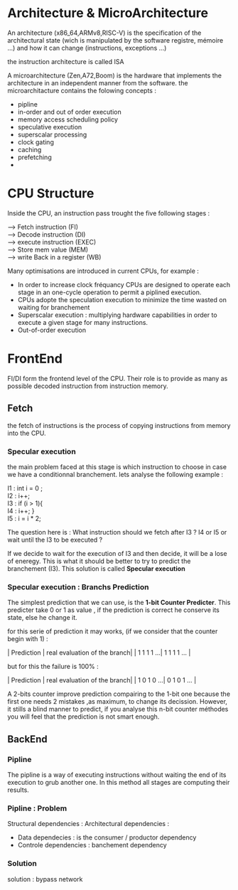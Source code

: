# Architecture & MicroArchitecture
An architecture (x86_64,ARMv8,RISC-V) is the specification of the architectural state (wich is manipulated by the software registre, mémoire ...) and how it can change (instructions, exceptions ...) 

the instruction architecture is called ISA

A microarchitecture (Zen,A72,Boom) is the hardware that implements the architecture in an independent manner from the software. the microarchitacture contains the folowing concepts :
- pipline
- in-order and out of order execution
- memory access scheduling policy 
- speculative execution
- superscalar processing
- clock gating
- caching
- prefetching
- 

# CPU Structure

Inside the CPU, an instruction pass trought the five following stages : 

--> Fetch instruction (FI) \
--> Decode instruction (DI) \
--> execute instruction (EXEC) \
--> Store mem value (MEM) \
--> write Back in a register (WB)

Many optimisations are introduced in current CPUs, for example :
- In order to increase clock fréquancy CPUs are designed to operate each stage in an one-cycle operation to permit a piplined execution. 
- CPUs adopte the speculation execution to minimize the time wasted on waiting for branchement  
- Superscalar execution : multiplying hardware capabilities in order to execute a given stage for many instructions.
- Out-of-order execution

# FrontEnd
FI/DI form the frontend level of the CPU. Their role is to provide as many as possible decoded instruction from instruction memory.

## Fetch

the fetch of instructions is the process of copying instructions from memory into the CPU. 
### Specular execution
the main problem faced at this stage is which instruction to choose in case we have a conditionnal branchement. lets analyse the following example :


I1 : int i = 0 ;\
I2 : i++; \
I3 : if (i > 1){ \
I4 : i++; } \
I5 : i = i * 2;

The question here is : What instruction should we fetch after I3 ? I4 or I5 or wait until the I3 to be executed ?

If we decide to wait for the execution of I3 and then decide, it will be a lose of eneregy.
This is what it should be better to try to predict the branchement (I3). This solution is called **Specular execution**

### Specular execution : Branchs Prediction 

The simplest prediction that we can use, is the **1-bit Counter Predicter**. This predicter take 0 or 1 as value , if the prediction is correct he conserve its state, else he change it.

for this serie of prediction it may works, (if we consider that the counter begin with 1) :

| Prediction | real evaluation of the branch|
| 1 1 1 1 ...|  1 1 1 1 ...                 |

but for this the failure is 100% : 

| Prediction | real evaluation of the branch|
| 1 0 1 0 ...|  0 1 0 1 ...                 |

A 2-bits counter improve prediction compairing to the 1-bit one because the first one needs 2 mistakes ,as maximum, to change its decission. However, it stills a blind manner to predict, if you analyse this n-bit counter méthodes you will feel that the prediction is not smart enough.

## BackEnd

### Pipline

The pipline is a way of executing instructions without waiting the end of its execution to grub another one. In this method all stages are computing their results.
### Pipline : Problem 

Structural dependencies :
Architectural dependencies : 
- Data dependecies : is the consumer / productor dependency
- Controle dependencies : banchement dependency
### Solution
solution : bypass network
